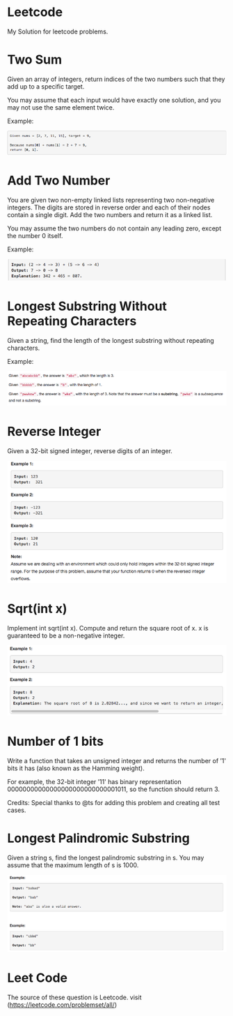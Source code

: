 # Leetcode

My Solution for leetcode problems.

# Two Sum

Given an array of integers, return indices of the two numbers such that they add up to a specific target.

You may assume that each input would have exactly one solution, and you may not use the same element twice.

Example:

![alt tag](https://github.com/vishal0027/Leetcode/blob/master/img/twoSum.png "question1")

# Add Two Number

You are given two non-empty linked lists representing two non-negative integers. The digits are stored in reverse order and each of their nodes contain a single digit. Add the two numbers and return it as a linked list.

You may assume the two numbers do not contain any leading zero, except the number 0 itself.

Example:

![alt tag](https://github.com/vishal0027/Leetcode/blob/master/img/addTwoNumber.png "question2")

# Longest Substring Without Repeating Characters

Given a string, find the length of the longest substring without repeating characters.

Example:

![alt tag](https://github.com/vishal0027/Leetcode/blob/master/img/LongestSubstring%20WithoutRepeatingCharacters.png "question3")

# Reverse Integer

Given a 32-bit signed integer, reverse digits of an integer.

![alt tag](https://github.com/vishal0027/Leetcode/blob/master/img/ReverseInteger.png "question4")

# Sqrt(int x)

Implement int sqrt(int x).
Compute and return the square root of x.
x is guaranteed to be a non-negative integer.

![alt tag](https://github.com/vishal0027/Leetcode/blob/master/img/sqrt(int%20x).png "question5")

# Number of 1 bits

Write a function that takes an unsigned integer and returns the number of ’1' bits it has (also known as the Hamming weight).

For example, the 32-bit integer ’11' has binary representation 00000000000000000000000000001011, so the function should return 3.

Credits:
Special thanks to @ts for adding this problem and creating all test cases.

# Longest Palindromic Substring

Given a string s, find the longest palindromic substring in s. You may assume that the maximum length of s is 1000.

![alt tag](https://github.com/vishal0027/Leetcode/blob/master/img/LongestPalindromicSubstring.png "question6")

# Leet Code
The source of these question is Leetcode. 
visit (https://leetcode.com/problemset/all/)
